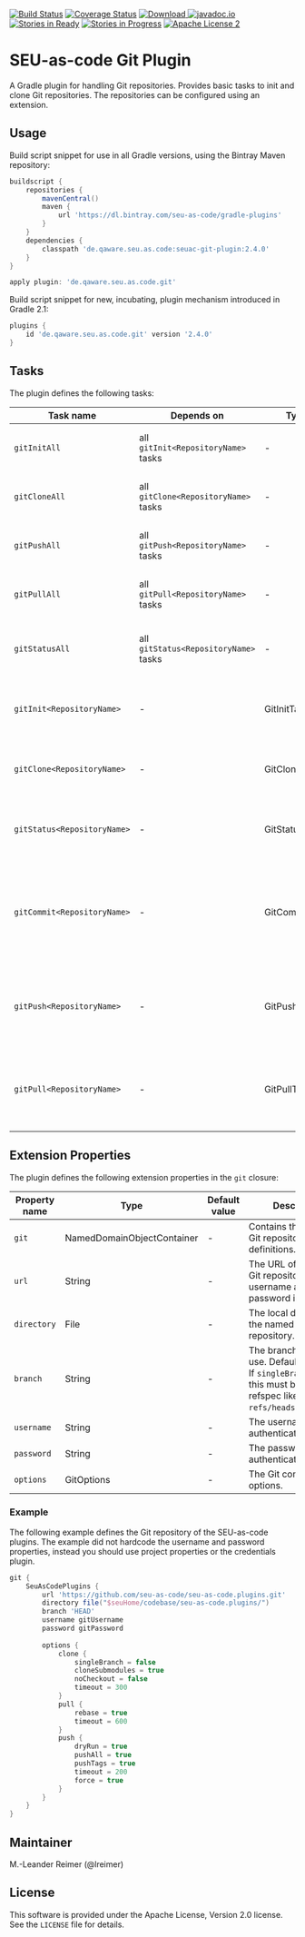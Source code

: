 [![Build Status](https://travis-ci.org/seu-as-code/seu-as-code.plugins.svg?branch=master)](https://travis-ci.org/seu-as-code/seu-as-code.plugins)
[![Coverage Status](https://coveralls.io/repos/seu-as-code/seu-as-code.plugins/badge.svg?branch=master&service=github&ts=1)](https://coveralls.io/github/seu-as-code/seu-as-code.plugins?branch=master)
[![Download](https://api.bintray.com/packages/seu-as-code/gradle-plugins/seuac-git-plugin/images/download.svg) ](https://bintray.com/seu-as-code/gradle-plugins/seuac-git-plugin/_latestVersion)
[![javadoc.io](https://javadocio-badges.herokuapp.com/de.qaware.seu.as.code/seuac-git-plugin/badge.svg)](https://javadocio-badges.herokuapp.com/de.qaware.seu.as.code/seuac-git-plugin)
[![Stories in Ready](https://badge.waffle.io/seu-as-code/seu-as-code.plugins.png?label=ready&title=Ready)](https://waffle.io/seu-as-code/seu-as-code.plugins)
[![Stories in Progress](https://badge.waffle.io/seu-as-code/seu-as-code.plugins.png?label=in%20progress&title=In%20Progress)](https://waffle.io/seu-as-code/seu-as-code.plugins)
[![Apache License 2](http://img.shields.io/badge/license-ASF2-blue.svg)](https://github.com/seu-as-code/seu-as-code.plugins/blob/master/LICENSE)

# SEU-as-code Git Plugin

A Gradle plugin for handling Git repositories. Provides basic tasks to init and clone Git repositories.
The repositories can be configured using an extension.

## Usage

Build script snippet for use in all Gradle versions, using the Bintray Maven repository:
```groovy
buildscript {
    repositories {
        mavenCentral()
        maven {
            url 'https://dl.bintray.com/seu-as-code/gradle-plugins'
        }
    }
    dependencies {
        classpath 'de.qaware.seu.as.code:seuac-git-plugin:2.4.0'
    }
}

apply plugin: 'de.qaware.seu.as.code.git'
```

Build script snippet for new, incubating, plugin mechanism introduced in Gradle 2.1:
```groovy
plugins {
    id 'de.qaware.seu.as.code.git' version '2.4.0'
}
```

## Tasks

The plugin defines the following tasks:

Task name | Depends on | Type | Description
--- | --- | --- | ---
`gitInitAll`| all `gitInit<RepositoryName>` tasks | - | Performs a Git init for all defined repositories.
`gitCloneAll` | all `gitClone<RepositoryName>` tasks | - | Performs a Git clone for all defined repositories.
`gitPushAll` | all `gitPush<RepositoryName>` tasks | - | Performs a Git push for all defined repositories.
`gitPullAll` | all `gitPull<RepositoryName>` tasks | - | Performs a Git pull for all defined repositories.
`gitStatusAll` | all `gitStatus<RepositoryName>` tasks | - | Performs a Git status for all defined repositories.
`gitInit<RepositoryName>` | - | GitInitTask | Performs a Git init for the named Git repository.
`gitClone<RepositoryName>` | - | GitCloneTask | Performs a Git clone for the named Git repository.
`gitStatus<RepositoryName>` | - | GitStatusTask | Performs a Git status for the named Git repository.
`gitCommit<RepositoryName>` | - | GitCommitTask | Performs a Git commit for the named Git repository. Override message project property.
`gitPush<RepositoryName>` | - | GitPushTask | Performs a Git push for the named Git repository to remote origin.
`gitPull<RepositoryName>` | - | GitPullTask | Performs a Git pull for the named Git repository from remote origin.

## Extension Properties

The plugin defines the following extension properties in the `git` closure:

Property name | Type | Default value | Description
--- | --- | --- | ---
`git` | NamedDomainObjectContainer<GitRepository> | - | Contains the named Git repository definitions.
`url` | String | - | The URL of the named Git repository. Include username and password in the URL.
`directory` | File | - | The local directory of the named Git repository.
`branch` | String | - | The branch name to use. Defaults to HEAD. If `singleBranch` is `true` this must be a valid refspec like `refs/heads/BRANCHNAME`.
`username` | String | - | The username used for authentication.
`password` | String | - | The password used for authentication.
`options` | GitOptions | - | The Git command options.

### Example

The following example defines the Git repository of the SEU-as-code plugins. The example did not hardcode the
username and password properties, instead you should use project properties or the credentials plugin.
```groovy
git {
    SeuAsCodePlugins {
        url 'https://github.com/seu-as-code/seu-as-code.plugins.git'
        directory file("$seuHome/codebase/seu-as-code.plugins/")
        branch 'HEAD'
        username gitUsername
        password gitPassword
        
        options {
            clone {
                singleBranch = false
                cloneSubmodules = true
                noCheckout = false
                timeout = 300
            }
            pull {
                rebase = true
                timeout = 600
            }
            push {
                dryRun = true
                pushAll = true
                pushTags = true
                timeout = 200
                force = true
            }
        }
    }
}
```

## Maintainer

M.-Leander Reimer (@lreimer)

## License

This software is provided under the Apache License, Version 2.0 license. See the `LICENSE` file for details.
